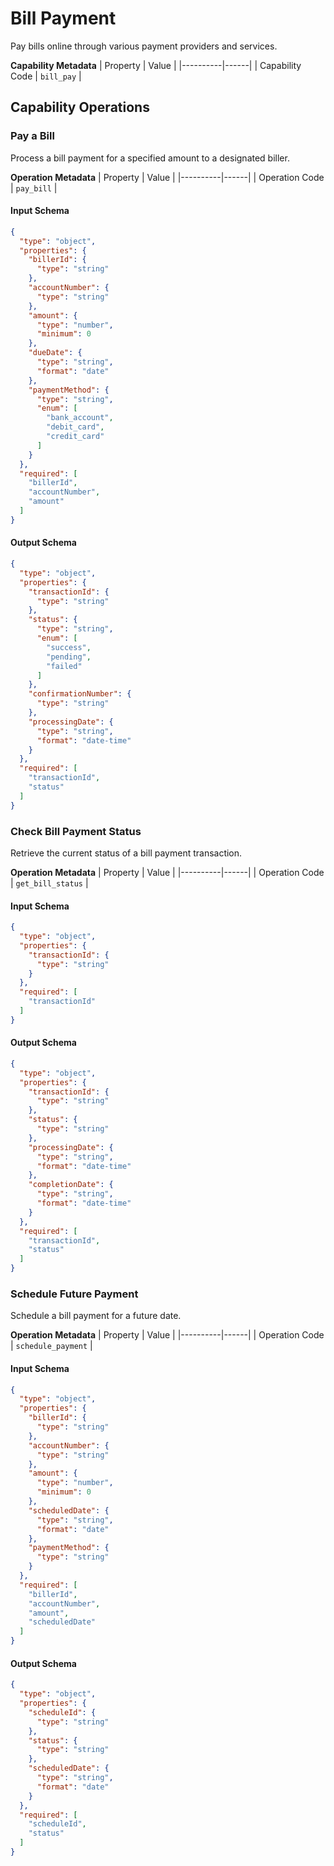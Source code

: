 # Bill Payment
Pay bills online through various payment providers and services.

**Capability Metadata**
| Property | Value |
|----------|------|
| Capability Code | `bill_pay` |

## Capability Operations

### Pay a Bill
Process a bill payment for a specified amount to a designated biller.

**Operation Metadata**
| Property | Value |
|----------|------|
| Operation Code | `pay_bill` |

#### Input Schema
```json operation input schema
{
  "type": "object",
  "properties": {
    "billerId": {
      "type": "string"
    },
    "accountNumber": {
      "type": "string"
    },
    "amount": {
      "type": "number",
      "minimum": 0
    },
    "dueDate": {
      "type": "string",
      "format": "date"
    },
    "paymentMethod": {
      "type": "string",
      "enum": [
        "bank_account",
        "debit_card",
        "credit_card"
      ]
    }
  },
  "required": [
    "billerId",
    "accountNumber",
    "amount"
  ]
}
```

#### Output Schema
```json operation output schema
{
  "type": "object",
  "properties": {
    "transactionId": {
      "type": "string"
    },
    "status": {
      "type": "string",
      "enum": [
        "success",
        "pending",
        "failed"
      ]
    },
    "confirmationNumber": {
      "type": "string"
    },
    "processingDate": {
      "type": "string",
      "format": "date-time"
    }
  },
  "required": [
    "transactionId",
    "status"
  ]
}
```
### Check Bill Payment Status
Retrieve the current status of a bill payment transaction.

**Operation Metadata**
| Property | Value |
|----------|------|
| Operation Code | `get_bill_status` |

#### Input Schema
```json operation input schema
{
  "type": "object",
  "properties": {
    "transactionId": {
      "type": "string"
    }
  },
  "required": [
    "transactionId"
  ]
}
```

#### Output Schema
```json operation output schema
{
  "type": "object",
  "properties": {
    "transactionId": {
      "type": "string"
    },
    "status": {
      "type": "string"
    },
    "processingDate": {
      "type": "string",
      "format": "date-time"
    },
    "completionDate": {
      "type": "string",
      "format": "date-time"
    }
  },
  "required": [
    "transactionId",
    "status"
  ]
}
```
### Schedule Future Payment
Schedule a bill payment for a future date.

**Operation Metadata**
| Property | Value |
|----------|------|
| Operation Code | `schedule_payment` |

#### Input Schema
```json operation input schema
{
  "type": "object",
  "properties": {
    "billerId": {
      "type": "string"
    },
    "accountNumber": {
      "type": "string"
    },
    "amount": {
      "type": "number",
      "minimum": 0
    },
    "scheduledDate": {
      "type": "string",
      "format": "date"
    },
    "paymentMethod": {
      "type": "string"
    }
  },
  "required": [
    "billerId",
    "accountNumber",
    "amount",
    "scheduledDate"
  ]
}
```

#### Output Schema
```json operation output schema
{
  "type": "object",
  "properties": {
    "scheduleId": {
      "type": "string"
    },
    "status": {
      "type": "string"
    },
    "scheduledDate": {
      "type": "string",
      "format": "date"
    }
  },
  "required": [
    "scheduleId",
    "status"
  ]
}
```
